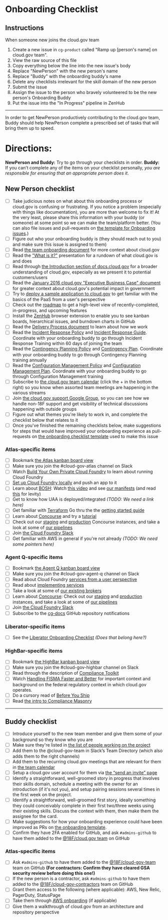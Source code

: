 # Onboarding Checklist

## Instructions

When someone new joins the cloud.gov team

1. Create a new issue in `cg-product` called "Ramp up [person's name] on cloud.gov team".
2. View the raw source of this file
3. Copy everything below the line into the new issue's body
4. Replace "NewPerson" with the new person's name
5. Replace "Buddy" with the onboarding buddy's name
4. Delete any checklists irrelevant for the skill domain of the new person
5. Submit the issue
6. Assign the issue to the person who bravely volunteered to be the new person's Onboarding Buddy
7. Put the issue into the "In Progress" pipeline in ZenHub

---

In order to get NewPerson productively contributing to the cloud.gov team, Buddy should help NewPerson complete a prescribed set of tasks that will bring them up to speed.

# Directions:
**NewPerson and Buddy:** Try to go through your checklists in order.
**Buddy:** If you can’t complete any of the items on your checklist personally, _you are responsible for ensuring that an appropriate person does it_.

## New Person checklist
- [ ] Take judicious notes on what about this onboarding process or cloud.gov is confusing or frustrating. If you notice a problem (especially with things like documentation), you are more than welcome to fix it! At the very least, please share this information with your buddy (or someone) at some point so we can make the team/platform better. (You can also file issues and pull-requests on [the template for Onboarding issues](https://github.com/18F/cg-product/blob/master/OnboardingChecklist.md).)
- [ ] Figure out who your onboarding buddy is (they should reach out to you) and make sure this issue is assigned to them)
- [ ] Read [the team onboarding document](https://github.com/18F/cg-product/blob/master/Onboarding.md) for more context about cloud.gov
- [ ] Read the ["What is it?"](https://docs.google.com/presentation/d/1nCcti3dXG9TVGW3OqaWtnf96oXX8U8SBTM_WePFO_dg/edit#slide=id.p) presentation for a rundown of what cloud.gov is and does
- [ ] Read through [the Introduction section of docs.cloud.gov](https://docs.cloud.gov/) for a broader understanding of cloud.gov, especially as we present it to potential customers/users
- [ ] Read the [January 2016 cloud.gov "Executive Business Case" document](https://docs.google.com/document/d/138OcG0Lt6gr9J0wM0TzzPNyTROmYAwfLIDujtweiwGw/edit#) for greater context about cloud.gov's potential impact in government
- [ ] Try to [deploy a sample application to cloud.gov](https://docs.cloud.gov/getting-started/your-first-deploy/) to get familiar with the basics of the PaaS from a user's perspective
- [ ] Check out the [roadmap](https://18f.aha.io/published/068c364a0302b89521045f9fbd258374) to get a high-level view of recently-completed, in-progress, and upcoming features
- [ ] Install the [ZenHub](https://zenhub.io) browser extension to enable you to see kanban boards, hierarchical issues, and burndown charts in GitHub
- [ ] Read the [Delivery Process document](https://github.com/18F/cg-product/blob/master/DeliveryProcess.md) to learn about how we work
- [ ] Read the [Incident Response Policy](https://github.com/18F/compliance-docs/blob/master/IR-Policy.md) and [Incident Response Guide](https://docs.cloud.gov/ops/security-ir/). Coordinate with your onboarding buddy to go through Incident Response Training within 60 days of joining the team
- [ ] Read the [Contingency Planning Policy](https://github.com/18F/compliance-docs/blob/master/CP-Policy.md) and [Contingency Plan](https://docs.cloud.gov/ops/contingency-plan/). Coordinate with your onboarding buddy to go through Contingency Planning training annually
- [ ] Read the [Configuration Management Policy](https://github.com/18F/compliance-docs/blob/master/CM-Policy.md) and [Configuration Management Plan](https://docs.cloud.gov/ops/configuration-management/). Coordinate with your onboarding buddy to go through Configuration Management training
- [ ] Subscribe to [the cloud.gov team calendar](https://calendar.google.com/calendar/embed?src=gsa.gov_0samf7guodi7o2jhdp0ec99aks@group.calendar.google.com&ctz=America/Los_Angeles) (click the + in the bottom right) so you know when assorted team meetings are happening in the various streams
- [ ] Join [the cloud.gov support Google Group](https://groups.google.com/a/gsa.gov/forum/?hl=en#!forum/cloud-gov-support), so you can see how we handle non-18F support and get visibility of technical discussions happening with outside groups
- [ ] Figure out what themes you're likely to work in, and complete the checklist below that relates to it
- [ ] Once you've finished the remaining checklists below, make suggestions for steps that would have improved your onboarding experience as pull-requests on [the onboarding checklist template](https://github.com/18F/cg-product/blob/master/OnboardingChecklist.md) used to make this issue

### Atlas-specific items
- [ ] Bookmark [the Atlas kanban board view](https://github.com/18F/cg-product#boards?labels=Atlas&showPRs=false)
- [ ] Make sure you join the #cloud-gov-atlas channel on Slack
- [ ] Watch [Build Your Own Private Cloud Foundry](https://www.youtube.com/watch?v=v85r4Hy3jbs) to learn about running Cloud Foundry
- [ ] [Set up Cloud Foundry locally](https://docs.cloud.gov/ops/creating-a-local-dev-environment-in-Virtual-Box/) and push an app to it
- [ ] Learn about [BOSH](http://bosh.io/): Watch [this video](https://www.youtube.com/watch?v=2jpN1mSPZ4Q) and see [our manifests](https://github.com/18F/cg-manifests) (and read [this](http://events.linuxfoundation.org/sites/events/files/slides/seven-stages-of-bosh.pdf) for levity)
- [ ] Get to know how UAA is deployed/integrated _(TODO: We need a link here)_
- [ ] Get familiar with [Terraform](https://www.terraform.io/) Go thru the the [getting started guide](https://www.terraform.io/intro/)
- [ ] Learn about [Concourse](https://concourse.ci/) and try a [tutorial](https://github.com/starkandwayne/concourse-tutorial)
- [ ] Check out our [staging](https://ci-stage.cloud.gov/) and [production](https://ci.cloud.gov) Concourse instances, and take a look at some of [our pipelines](https://github.com/18F?utf8=%E2%9C%93&query=cg-deploy)
- [ ] Join [the Cloud Foundry Slack](http://slack.cloudfoundry.org/)
- [ ] Get familiar with AWS in general if you're not already _(TODO: We need some pointers here)_

### Agent Q-specific items
- [ ] Bookmark [the Agent Q kanban board view](https://github.com/18F/cg-product#boards?labels=AgentQ&showPRs=false)
- [ ] Make sure you join the #cloud-gov-agent-q channel on Slack
- [ ] Read about Cloud Foundry [services from a user perspective](http://docs.cloudfoundry.org/devguide/services/)
- [ ] Read about [implementing services](http://docs.cloudfoundry.org/services/)
- [ ] Take a look at some of [our existing brokers](https://github.com/18F?utf8=%E2%9C%93&query=broker)
- [ ] Learn about [Concourse](https://concourse.ci/): Check out our [staging](https://ci-stage.cloud.gov/) and [production](https://ci.cloud.gov) instances, and take a look at some of [our pipelines](https://github.com/18F?utf8=%E2%9C%93&query=cg-deploy)
- [ ] Join [the Cloud Foundry Slack](http://slack.cloudfoundry.org/)
- [ ] Subscribe to the [cg-docs](https://github.com/18F/cg-docs) GitHub repository notifications

### Liberator-specific items
- [ ] See the [Liberator Onboarding Checklist](https://github.com/18F/cg-deck/blob/3f03d785bcbf77b32495c8562f201a49bd6656f8/CONTRIBUTING.md#onboarding-checklist) _(Does that belong here?)_

### HighBar-specific items
- [ ] Bookmark [the HighBar kanban board view](https://github.com/18F/cg-product#boards?labels=HighBar&showPRs=false)
- [ ] Make sure you join the #cloud-gov-highbar channel on Slack
- [ ] Read through the description of [Compliance Toolkit](https://github.com/18F/compliance-toolkit/#readme)
- [ ] Watch [Handling FISMA Faster and Better](https://www.youtube.com/watch?v=T1S52B1-NT4) for important context and background on the federal regulatory context in which cloud.gov operates.
- [ ] Do a cursory read of [Before You Ship](https://pages.18f.gov/before-you-ship/)
- [ ] Read [the intro to Compliance Masonry](https://github.com/opencontrol/compliance-masonry#readme)

---
## Buddy checklist
- [ ] Introduce yourself to the new team member and give them some of your background so they know who you are
- [ ] Make sure they're listed in [the list of people working on the project](https://docs.google.com/spreadsheets/d/1mW3tphZ98ExmMxLHPogSpTq8DzYr5Oh8_SHnOTvjRWM/edit#gid=0)
- [ ] Add them to the @cloud-gov-team in Slack’s Team Directory (which also adds them to the right channels)
- [ ] Add them to the recurring cloud.gov meetings that are relevant for them in [the team calendar](https://calendar.google.com/calendar/embed?src=gsa.gov_0samf7guodi7o2jhdp0ec99aks@group.calendar.google.com&ctz=America/Los_Angeles)
- [ ] Setup a cloud.gov user account for them via [the “send an invite” page](https://invite.cloud.gov)
- [ ] Identify a straightforward, well-groomed story in progress that involves their skills domain, schedule a meeting with the owner for an introduction (if it's not you), and setup pairing sessions several times in the first week on the project.
- [ ] Identify a straightforward, well-groomed first story, ideally something they could conceivably complete in their first two/three weeks using their existing skills. Discuss the context with them, then make them the assignee for the card.
- [ ] Make suggestions for how your onboarding experience could have been improved as PRs on [the onboarding template](https://github.com/18F/cg-product/blob/master/OnboardingChecklist.md).
- [ ] Confirm they have 2FA enabled for GitHub, and ask `#admins-github` to have them added to the [@18F/cloud.gov team](https://github.com/orgs/18F/teams/cloud-gov) on GitHub

### Atlas-specific items
- [ ] Ask `#admins-github` to have them added to the [@18F/cloud-gov-team](https://github.com/orgs/18F/teams/cloud-gov-ops) team on GitHub **(For contractors: Confirm they have cleared GSA security review before doing this one!)**
- [ ] If the new person is a contractor, ask `#admins-github` to have them added to the [@18F/cloud-gov-contractors](https://github.com/orgs/18F/teams/cloud-gov-contractors) team on GitHub
- [ ] Grant them access to the following (where applicable): AWS, New Relic, PagerDuty, StatusPage
- [ ] Take them through [AWS onboarding](https://docs.cloud.gov/ops/aws-onboarding/) (if applicable)
- [ ] Give them a walkthrough of cloud.gov from an architecture and repository perspective
